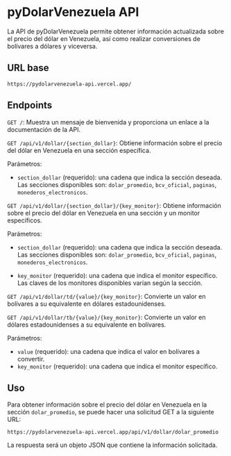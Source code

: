 # pyDolarVenezuela API
La API de pyDolarVenezuela permite obtener información actualizada sobre el precio del dólar en Venezuela, así como realizar conversiones de bolívares a dólares y viceversa.
## URL base
```
https://pydolarvenezuela-api.vercel.app/
``` 
## Endpoints
`GET /`: Muestra un mensaje de bienvenida y proporciona un enlace a la documentación de la API.

`GET /api/v1/dollar/{section_dollar}`: Obtiene información sobre el precio del dólar en Venezuela en una sección específica.

Parámetros:

- `section_dollar` (requerido): una cadena que indica la sección deseada. Las secciones disponibles son: `dolar_promedio`, `bcv_oficial`, `paginas`, `monederos_electronicos`.

`GET /api/v1/dollar/{section_dollar}/{key_monitor}`: Obtiene información sobre el precio del dólar en Venezuela en una sección y un monitor específicos.

Parámetros:

- `section_dollar` (requerido): una cadena que indica la sección deseada. Las secciones disponibles son: `dolar_promedio`, `bcv_oficial`, `paginas`, `monederos_electronicos`.

- `key_monitor` (requerido): una cadena que indica el monitor específico. Las claves de los monitores disponibles varían según la sección.

`GET /api/v1/dollar/td/{value}/{key_monitor}`: Convierte un valor en bolívares a su equivalente en dólares estadounidenses.

`GET /api/v1/dollar/tb/{value}/{key_monitor}`: Convierte un valor en dólares estadounidenses a su equivalente en bolívares.

Parámetros:

- `value` (requerido): una cadena que indica el valor en bolívares a convertir.
- `key_monitor` (requerido): una cadena que indica el monitor específico.

## Uso
Para obtener información sobre el precio del dólar en Venezuela en la sección `dolar_promedio`, se puede hacer una solicitud GET a la siguiente URL:

```
https://pydolarvenezuela-api.vercel.app/api/v1/dollar/dolar_promedio
```

La respuesta será un objeto JSON que contiene la información solicitada.